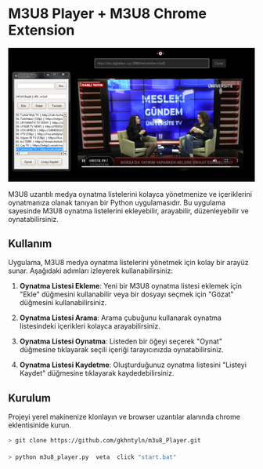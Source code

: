 # M3U8 Player + M3U8 Chrome Extension

![M3U8 Player Screen](/img/screen.png)

M3U8 uzantılı medya oynatma listelerini kolayca yönetmenize ve içeriklerini oynatmanıza olanak tanıyan bir Python uygulamasıdır. Bu uygulama sayesinde M3U8 oynatma listelerini ekleyebilir, arayabilir, düzenleyebilir ve oynatabilirsiniz.

## Kullanım

Uygulama, M3U8 medya oynatma listelerini yönetmek için kolay bir arayüz sunar. Aşağıdaki adımları izleyerek kullanabilirsiniz:

1. **Oynatma Listesi Ekleme**: Yeni bir M3U8 oynatma listesi eklemek için "Ekle" düğmesini kullanabilir veya bir dosyayı seçmek için "Gözat" düğmesini kullanabilirsiniz.

2. **Oynatma Listesi Arama**: Arama çubuğunu kullanarak oynatma listesindeki içerikleri kolayca arayabilirsiniz.

3. **Oynatma Listesi Oynatma**: Listeden bir öğeyi seçerek "Oynat" düğmesine tıklayarak seçili içeriği tarayıcınızda oynatabilirsiniz.

4. **Oynatma Listesi Kaydetme**: Oluşturduğunuz oynatma listesini "Listeyi Kaydet" düğmesine tıklayarak kaydedebilirsiniz.


## Kurulum

Projeyi yerel makinenize klonlayın ve browser uzantılar alanında chrome eklentisinide kurun. 

```bash
> git clone https://github.com/gkhntyln/m3u8_Player.git

> python m3u8_player.py  veta  click "start.bat"
